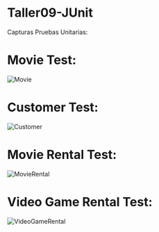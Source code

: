 # Taller09-JUnit

Capturas Pruebas Unitarias:
# Movie Test:

![Movie](https://user-images.githubusercontent.com/77079653/131035577-1d8257b3-ca87-4e21-81fc-a0aae3284d94.png)

# Customer Test:

![Customer](https://user-images.githubusercontent.com/77079653/131035662-398e867e-7cbd-4e67-ab6e-e10e168b1835.png)

# Movie Rental Test:

![MovieRental](https://user-images.githubusercontent.com/77079653/131035707-ffc293ba-7dbc-43af-adc0-5736f0f27d28.png)

# Video Game Rental Test:

![VideoGameRental](https://user-images.githubusercontent.com/77079653/131035762-20d984b0-4319-43f3-9555-89646c276885.png)
